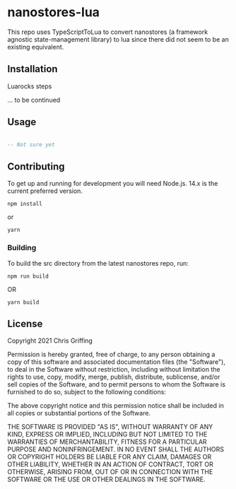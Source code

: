 # nanostores-lua

This repo uses TypeScriptToLua to convert nanostores (a framework agnostic state-management library) to lua since there did not seem to be an existing equivalent.

## Installation

Luarocks steps

... to be continued

## Usage

```lua

-- Not sure yet

```

## Contributing

To get up and running for development you will need Node.js. 14.x is the current preferred version.

```
npm install
```

or

```
yarn
```

### Building

To build the src directory from the latest nanostores repo, run:

```
npm run build
```

OR

```
yarn build
```

## License

Copyright 2021 Chris Griffing

Permission is hereby granted, free of charge, to any person obtaining a copy of this software and associated documentation files (the "Software"), to deal in the Software without restriction, including without limitation the rights to use, copy, modify, merge, publish, distribute, sublicense, and/or sell copies of the Software, and to permit persons to whom the Software is furnished to do so, subject to the following conditions:

The above copyright notice and this permission notice shall be included in all copies or substantial portions of the Software.

THE SOFTWARE IS PROVIDED "AS IS", WITHOUT WARRANTY OF ANY KIND, EXPRESS OR IMPLIED, INCLUDING BUT NOT LIMITED TO THE WARRANTIES OF MERCHANTABILITY, FITNESS FOR A PARTICULAR PURPOSE AND NONINFRINGEMENT. IN NO EVENT SHALL THE AUTHORS OR COPYRIGHT HOLDERS BE LIABLE FOR ANY CLAIM, DAMAGES OR OTHER LIABILITY, WHETHER IN AN ACTION OF CONTRACT, TORT OR OTHERWISE, ARISING FROM, OUT OF OR IN CONNECTION WITH THE SOFTWARE OR THE USE OR OTHER DEALINGS IN THE SOFTWARE.
